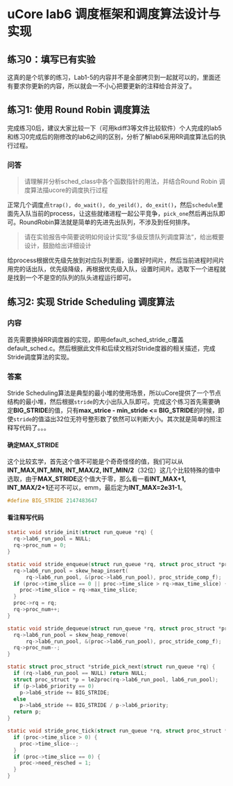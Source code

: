 # uCore lab6 调度框架和调度算法设计与实现
## 练习0：填写已有实验
这真的是个坑爹的练习，Lab1-5的内容并不是全部拷贝到一起就可以的，里面还有要求你更新的内容，所以就会一不小心把要更新的注释给合并没了。

## 练习1: 使用 Round Robin 调度算法
完成练习0后，建议大家比较一下（可用kdiff3等文件比较软件）个人完成的lab5和练习0完成后的刚修改的lab6之间的区别，分析了解lab6采用RR调度算法后的执行过程。
### 问答
>请理解并分析sched_class中各个函数指针的用法，并结合Round Robin 调度算法描ucore的调度执行过程

正常几个调度点`trap(), do_wait(), do_yeild(), do_exit()`，然后`schedule`里面先入队当前的process，让这些就绪进程一起公平竞争，`pick_one`然后再出队即可。RoundRobin算法就是简单的先进先出队列，不涉及到任何排序。

> 请在实验报告中简要说明如何设计实现”多级反馈队列调度算法“，给出概要设计，鼓励给出详细设计

给process根据优先级先放到对应队列里面，设置好时间片，然后当前进程时间片用完的话出队，优先级降级，再根据优先级入队，设置时间片。选取下一个进程就是找到一个不是空的队列的队头进程运行即可。

## 练习2: 实现 Stride Scheduling 调度算法
### 内容
首先需要换掉RR调度器的实现，即用default_sched_stride_c覆盖default_sched.c。然后根据此文件和后续文档对Stride度器的相关描述，完成Stride调度算法的实现。
### 答案
Stride Scheduling算法是典型的最小堆的使用场景，所以uCore提供了一个节点结构的最小堆，然后根据`stride`的大小出队入队即可。完成这个练习首先需要确定**BIG_STRIDE**的值，只有**max_strice - min_stride <= BIG_STRIDE**的时候，即使`stride`的值溢出32位无符号整形数了依然可以判断大小。其次就是简单的照注释写代码了。。。
#### 确定**MAX_STRIDE**
这个比较玄学，首先这个值不可能是个奇奇怪怪的值，我们可以从**INT_MAX,INT_MIN, INT_MAX/2, INT_MIN/2**（32位）这几个比较特殊的值中选取，由于**MAX_STRIDE**这个值大于零，那么看一看**INT_MAX+1, INT_MAX/2+1**还可不可以，emm，最后定为**INT_MAX=2e31-1**。
```c
#define BIG_STRIDE 2147483647
```
#### 看注释写代码
```c
static void stride_init(struct run_queue *rq) {
  rq->lab6_run_pool = NULL;
  rq->proc_num = 0;
}
```
```c
static void stride_enqueue(struct run_queue *rq, struct proc_struct *proc) {
  rq->lab6_run_pool = skew_heap_insert(
      rq->lab6_run_pool, &(proc->lab6_run_pool), proc_stride_comp_f);
  if (proc->time_slice == 0 || proc->time_slice > rq->max_time_slice) {
    proc->time_slice = rq->max_time_slice;
  }
  proc->rq = rq;
  rq->proc_num++;
}
```
```c
static void stride_dequeue(struct run_queue *rq, struct proc_struct *proc) {
  rq->lab6_run_pool = skew_heap_remove(
      rq->lab6_run_pool, &(proc->lab6_run_pool), proc_stride_comp_f);
  rq->proc_num--;
}
```
```c
static struct proc_struct *stride_pick_next(struct run_queue *rq) {
  if (rq->lab6_run_pool == NULL) return NULL;
  struct proc_struct *p = le2proc(rq->lab6_run_pool, lab6_run_pool);
  if (p->lab6_priority == 0)
    p->lab6_stride += BIG_STRIDE;
  else
    p->lab6_stride += BIG_STRIDE / p->lab6_priority;
  return p;
}
```
```c
static void stride_proc_tick(struct run_queue *rq, struct proc_struct *proc) {
  if (proc->time_slice > 0) {
    proc->time_slice--;
  }
  if (proc->time_slice == 0) {
    proc->need_resched = 1;
  }
}
```

